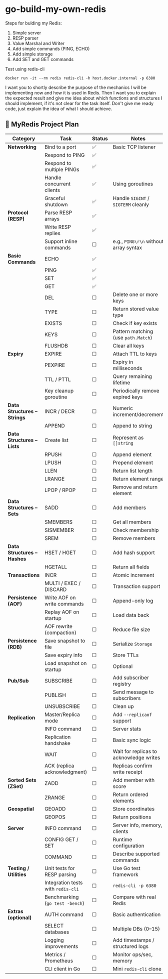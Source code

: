 # go-build-my-own-redis

Steps for bulding my Redis:
1. Simple server
2. RESP parser
3. Value Marshal and Writer
4. Add simple commands (PING, ECHO)
5. Add simple storage
6. Add SET and GET commands

Test using redis-cli
```
docker run -it --rm redis redis-cli -h host.docker.internal -p 6380
```


I want you to shortly describe the purpose of the mechanics I will be implementing now and how it is used in Redis. Then I want you to explain the expected result and give me idea about which functions and structures I should implement, if it's not clear for the task itself. Don't give me ready code, just explain the idea of what I should achieve.

## 🧠 MyRedis Project Plan

| Category | Task | Status | Notes |
|-----------|------|--------|-------|
| **Networking** | Bind to a port | ✅ | Basic TCP listener |
|  | Respond to PING | ✅ |  |
|  | Respond to multiple PINGs | ✅ |  |
|  | Handle concurrent clients | ✅ | Using goroutines |
|  | Graceful shutdown | ✅ | Handle `SIGINT` / `SIGTERM` cleanly |
| **Protocol (RESP)** | Parse RESP arrays | ✅ |  |
|  | Write RESP replies | ✅ |  |
|  | Support inline commands | ☐ | e.g., `PING\r\n` without array syntax |
| **Basic Commands** | ECHO | ✅ |  |
|  | PING | ✅ |  |
|  | SET | ✅ |  |
|  | GET | ✅ |  |
|  | DEL | ☐ | Delete one or more keys |
|  | TYPE | ☐ | Return stored value type |
|  | EXISTS | ☐ | Check if key exists |
|  | KEYS | ☐ | Pattern matching (use `path.Match`) |
|  | FLUSHDB | ☐ | Clear all keys |
| **Expiry** | EXPIRE | ☐ | Attach TTL to keys |
|  | PEXPIRE | ☐ | Expiry in milliseconds |
|  | TTL / PTTL | ☐ | Query remaining lifetime |
|  | Key cleanup goroutine | ☐ | Periodically remove expired keys |
| **Data Structures – Strings** | INCR / DECR | ☐ | Numeric increment/decrement |
|  | APPEND | ☐ | Append to string |
| **Data Structures – Lists** | Create list | ☐ | Represent as `[]string` |
|  | RPUSH | ☐ | Append element |
|  | LPUSH | ☐ | Prepend element |
|  | LLEN | ☐ | Return list length |
|  | LRANGE | ☐ | Return element range |
|  | LPOP / RPOP | ☐ | Remove and return element |
| **Data Structures – Sets** | SADD | ☐ | Add members |
|  | SMEMBERS | ☐ | Get all members |
|  | SISMEMBER | ☐ | Check membership |
|  | SREM | ☐ | Remove members |
| **Data Structures – Hashes** | HSET / HGET | ☐ | Add hash support |
|  | HGETALL | ☐ | Return all fields |
| **Transactions** | INCR | ☐ | Atomic increment |
|  | MULTI / EXEC / DISCARD | ☐ | Transaction support |
| **Persistence (AOF)** | Write AOF on write commands | ☐ | Append-only log |
|  | Replay AOF on startup | ☐ | Load data back |
|  | AOF rewrite (compaction) | ☐ | Reduce file size |
| **Persistence (RDB)** | Save snapshot to file | ☐ | Serialize `Storage` |
|  | Save expiry info | ☐ | Store TTLs |
|  | Load snapshot on startup | ☐ | Optional |
| **Pub/Sub** | SUBSCRIBE | ☐ | Add subscriber registry |
|  | PUBLISH | ☐ | Send message to subscribers |
|  | UNSUBSCRIBE | ☐ | Clean up |
| **Replication** | Master/Replica mode | ☐ | Add `--replicaof` support |
|  | INFO command | ☐ | Server stats |
|  | Replication handshake | ☐ | Basic sync logic |
|  | WAIT | ☐ | Wait for replicas to acknowledge writes |
|  | ACK (replica acknowledgment) | ☐ | Replicas confirm write receipt |
| **Sorted Sets (ZSet)** | ZADD | ☐ | Add member with score |
|  | ZRANGE | ☐ | Return ordered elements |
| **Geospatial** | GEOADD | ☐ | Store coordinates |
|  | GEOPOS | ☐ | Return positions |
| **Server** | INFO command | ☐ | Server info, memory, clients |
|  | CONFIG GET / SET | ☐ | Runtime configuration |
|  | COMMAND | ☐ | Describe supported commands |
| **Testing / Utilities** | Unit tests for RESP parsing | ☐ | Use Go test framework |
|  | Integration tests with `redis-cli` | ☐ | `redis-cli -p 6380` |
|  | Benchmarking (`go test -bench`) | ☐ | Compare with real Redis |
| **Extras (optional)** | AUTH command | ☐ | Basic authentication |
|  | SELECT databases | ☐ | Multiple DBs (0–15) |
|  | Logging improvements | ☐ | Add timestamps / structured logs |
|  | Metrics / Prometheus | ☐ | Monitor ops/sec, memory |
|  | CLI client in Go | ☐ | Mini `redis-cli` clone |

